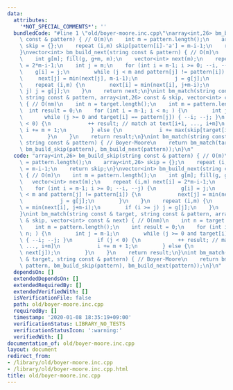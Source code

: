 ```yaml
---
data:
  attributes:
    '*NOT_SPECIAL_COMMENTS*': ''
  bundledCode: "#line 1 \"old/boyer-moore.inc.cpp\"\narray<int,26> bm_build_skip(string\
    \ const & pattern) { // O(m)\n    int m = pattern.length();\n    array<int,26>\
    \ skip = {};\n    repeat (i,m) skip[pattern[i]-'a'] = m-i-1;\n    return skip;\n\
    }\nvector<int> bm_build_next(string const & pattern) { // O(m)\n    int m = pattern.length();\n\
    \    int g[m]; fill(g, g+m, m);\n    vector<int> next(m);\n    repeat (i,m) next[i]\
    \ = 2*m-i-1;\n    int j = m;\n    for (int i = m-1; i >= 0; --i, --j) {\n    \
    \    g[i] = j;\n        while (j < m and pattern[j] != pattern[i]) {\n       \
    \     next[j] = min(next[j], m-i-1);\n            j = g[j];\n        }\n    }\n\
    \    repeat (i,m) {\n        next[i] = min(next[i], j+m-i);\n        if (i >=\
    \ j) j = g[j];\n    }\n    return next;\n}\nint bm_match(string const & target,\
    \ string const & pattern, array<int,26> const & skip, vector<int> const & next)\
    \ { // O(nm)\n    int n = target.length();\n    int m = pattern.length();\n  \
    \  int result = 0;\n    for (int i = m-1; i < n; ) {\n        int j = m-1;\n \
    \       while (j >= 0 and target[i] == pattern[j]) { --i; --j; }\n        if (j\
    \ < 0) {\n            ++ result; // match at text[i+1, ..., i+m]\n           \
    \ i += m + 1;\n        } else {\n            i += max(skip[target[i]-'a'], next[j]);\n\
    \        }\n    }\n    return result;\n}\nint bm_match(string const & target,\
    \ string const & pattern) { // Boyer-Moore\n    return bm_match(target, pattern,\
    \ bm_build_skip(pattern), bm_build_next(pattern));\n}\n"
  code: "array<int,26> bm_build_skip(string const & pattern) { // O(m)\n    int m\
    \ = pattern.length();\n    array<int,26> skip = {};\n    repeat (i,m) skip[pattern[i]-'a']\
    \ = m-i-1;\n    return skip;\n}\nvector<int> bm_build_next(string const & pattern)\
    \ { // O(m)\n    int m = pattern.length();\n    int g[m]; fill(g, g+m, m);\n \
    \   vector<int> next(m);\n    repeat (i,m) next[i] = 2*m-i-1;\n    int j = m;\n\
    \    for (int i = m-1; i >= 0; --i, --j) {\n        g[i] = j;\n        while (j\
    \ < m and pattern[j] != pattern[i]) {\n            next[j] = min(next[j], m-i-1);\n\
    \            j = g[j];\n        }\n    }\n    repeat (i,m) {\n        next[i]\
    \ = min(next[i], j+m-i);\n        if (i >= j) j = g[j];\n    }\n    return next;\n\
    }\nint bm_match(string const & target, string const & pattern, array<int,26> const\
    \ & skip, vector<int> const & next) { // O(nm)\n    int n = target.length();\n\
    \    int m = pattern.length();\n    int result = 0;\n    for (int i = m-1; i <\
    \ n; ) {\n        int j = m-1;\n        while (j >= 0 and target[i] == pattern[j])\
    \ { --i; --j; }\n        if (j < 0) {\n            ++ result; // match at text[i+1,\
    \ ..., i+m]\n            i += m + 1;\n        } else {\n            i += max(skip[target[i]-'a'],\
    \ next[j]);\n        }\n    }\n    return result;\n}\nint bm_match(string const\
    \ & target, string const & pattern) { // Boyer-Moore\n    return bm_match(target,\
    \ pattern, bm_build_skip(pattern), bm_build_next(pattern));\n}\n"
  dependsOn: []
  extendedDependsOn: []
  extendedRequiredBy: []
  extendedVerifiedWith: []
  isVerificationFile: false
  path: old/boyer-moore.inc.cpp
  requiredBy: []
  timestamp: '2020-01-08 18:35:19+09:00'
  verificationStatus: LIBRARY_NO_TESTS
  verificationStatusIcon: ':warning:'
  verifiedWith: []
documentation_of: old/boyer-moore.inc.cpp
layout: document
redirect_from:
- /library/old/boyer-moore.inc.cpp
- /library/old/boyer-moore.inc.cpp.html
title: old/boyer-moore.inc.cpp
---
```

